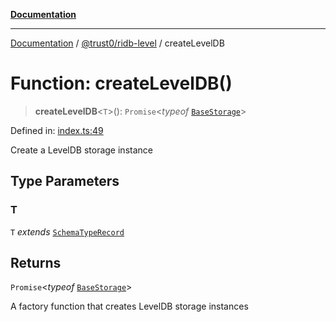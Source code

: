 [**Documentation**](../../../README.md)

***

[Documentation](../../../README.md) / [@trust0/ridb-level](../README.md) / createLevelDB

# Function: createLevelDB()

> **createLevelDB**\<`T`\>(): `Promise`\<*typeof* [`BaseStorage`](https://github.com/trust0-project/RIDB/blob/main/docs/%40trust0/ridb-core/classes/BaseStorage.md)\>

Defined in: [index.ts:49](https://github.com/trust0-project/RIDB/blob/ec1e43d2e9f91f06fa489f0836fc75985d814cf0/packages/ridb-level/src/index.ts#L49)

Create a LevelDB storage instance

## Type Parameters

### T

`T` *extends* [`SchemaTypeRecord`](https://github.com/trust0-project/RIDB/blob/main/docs/%40trust0/ridb-core/type-aliases/SchemaTypeRecord.md)

## Returns

`Promise`\<*typeof* [`BaseStorage`](https://github.com/trust0-project/RIDB/blob/main/docs/%40trust0/ridb-core/classes/BaseStorage.md)\>

A factory function that creates LevelDB storage instances
